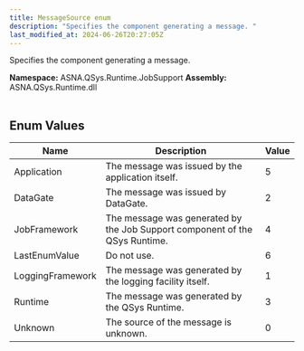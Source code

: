 ```yaml
---
title: MessageSource enum
description: "Specifies the component generating a message. "
last_modified_at: 2024-06-26T20:27:05Z
---
```


Specifies the component generating a message.

**Namespace:** ASNA.QSys.Runtime.JobSupport
**Assembly:** ASNA.QSys.Runtime.dll
<br>
<br>

## Enum Values

| Name | Description | Value
| --- | --- | --- 
| Application | The message was issued by the application itself. | 5 |
| DataGate | The message was issued by DataGate. | 2 |
| JobFramework | The message was generated by the Job Support component of the QSys Runtime. | 4 |
| LastEnumValue | Do not use. | 6 |
| LoggingFramework | The message was generated by the logging facility itself. | 1 |
| Runtime | The message was generated by the QSys Runtime. | 3 |
| Unknown | The source of the message is unknown. | 0 |
